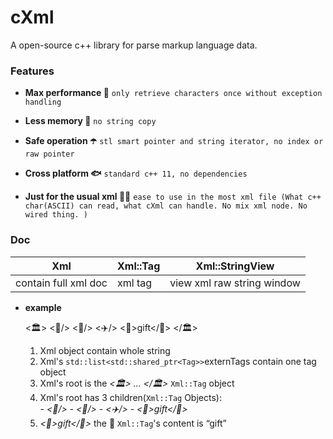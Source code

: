 ﻿


# cXml
A open-source c++ library for parse markup language data. 
### Features
- **Max performance 🚀**
`only retrieve characters once without exception handling`

- **Less memory 🛒**
`no string copy`

- **Safe operation ☂️**
`stl smart pointer and string iterator, no index or raw pointer`

- **Cross platform 🐟**
`standard c++ 11, no dependencies`

- **Just for the usual xml 👌🏻**
`ease to use in the most xml file (What c++ char(ASCII) can read, what cXml can handle. No mix xml node. No wired thing. )`

### Doc
|Xml|Xml::Tag|Xml::StringView|
|--|--|--|
|contain full xml doc|xml tag|view xml raw string window|

 - **example**

    <?xml?>
    <🏛>
	    <🚗/>
	    <🚂/>
	    <✈️/>
		<🎁>gift</🎁>
    </🏛>

	 1. Xml object contain whole string
	 2. Xml's `std::list<std::shared_ptr<Tag>>`externTags contain one tag object  *<?xml?>*
	 3. Xml's root is the *<🏛> ... </🏛>* `Xml::Tag` object
	 4. Xml's root has 3 children(`Xml::Tag` Objects):  
			 - *<🚗/>* 
			 - *<🚂/>* 
			 - *<✈️/>*
			 - *<🎁>gift</🎁>*
	 5. *<🎁>gift</🎁>*  the 🎁 `Xml::Tag`'s content is “gift”
